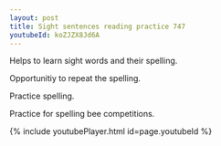 ```yaml
---
layout: post
title: Sight sentences reading practice 747
youtubeId: koZJZX8Jd6A
---
```

 
 
Helps to learn sight words and their spelling.

Opportunitiy to repeat the spelling. 

Practice spelling. 
 
Practice for spelling bee competitions. 
 
{% include youtubePlayer.html id=page.youtubeId %}
 
 
